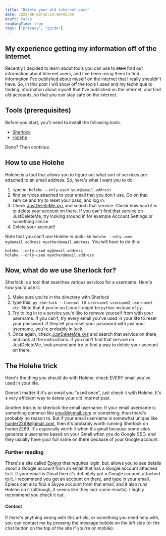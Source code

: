 ```yaml
---
title: "Delete your old internet past"
date: 2022-06-06T10:14:48+02:00
draft: false
readingTime: true
tags: ["privacy", "guide"]
---
```


## My experience getting my information off of the Internet
Recently I decided to learn about tools you can use to ~~stalk~~ find out information about Internet users, and I've been using them to find information I've published about myself on the internet that I really shouldn't have. So, in this post I will show off the tools I used and my technique to finding information about myself that I've published on the internet, and find old accounts, so that you can stay safe on the internet.

## Tools (prerequisites)
Before you start, you'll need to install the following tools.
- [Sherlock](https://sherlock-project.github.io)
- [Holehe](https://github.com/megadose/holehe)

Done? Then continue.

## How to use Holehe
Holehe is a tool that allows you to figure out what sort of services are attached to an email address. So, here's what I want you to do:
1. type in: ``holehe --only-used your@email.address``
2. find services attached to your email that you don't use. Go on that service and try to reset your pass, and log in.
3. Check [JustDeleteMe.xyz](https://justdeleteme.xyz) and search that service. Check how hard it is to delete your account on there. If you can't find that service on JustDeleteMe, try looking around in for example Account Settings or something similar.
4. Delete your account!

Note that you can't use Holehe in bulk like ``holehe --only-used my@email.address myother@email.address``. You will have to do this:
```
holehe --only-used my@email.address
holehe --only-used myother@email.address
```
## Now, what do we use Sherlock for?
Sherlock is a tool that searches various services for a username. Here's how you'd use it:
1. Make sure you're in the directory with Sherlock
2. type this: ``py sherlock --timeout 10 username1 username2 username3 etc``. Note that if you're on Linux it might be ``python`` instead of ``py``.
3. Try to log in to a service you'd like to remove yourself from with your username. If you can't, try every email you've used in your life to reset your password. If they let you reset your password with just your username, you're probably in luck.
4. Once again, check [JustDeleteMe.xyz](https://justdeleteme.xyz) and search that service on there, and look at the instructions. If you can't find that service on JustDeleteMe, look around and try to find a way to delete your account on there.

## The Holehe trick
Here's the thing you should do with Holehe: check EVERY email you've used in your life.

Doesn't matter if it's an email you "used once", just check it with Holehe. It's a very efficient way to delete your old Internet past.

Another trick is to sherlock the email username. If your email username is something common like email@gmail.com or something, then there's probably no reason to. But if your email username is somewhat unique like hunter2269@gmail.com, then it's probably worth running Sherlock on hunter2269. It's especially worth it when it's gmail because some sites generate a username based on your Gmail when you do Google SSO, and they usually have your full name on there because of your Google account.

### Further reading
There's a site called [Epieos](https://epieos.com) that requires login, but, allows you to see details about a Google account from an email that has a Google account attached to it. If your email is Gmail then it's definitely got a Google account attached to it. I recommend you get an account on there, and type in your email. Epieos can also find a Skype account from that email, and it also runs Holehe on it (although, it seems like they lack some results). I highly recommend you check it out.

#### Contact
If there's anything wrong with this article, or something you need help with, you can contact me by pressing the message bubble on the left side (or the chat button on the top of the site if you're on mobile).

<script src="https://utteranc.es/client.js"
        repo="Odyssey346/Odyssey346.github.io"
        issue-term="pathname"
        label="comment"
        theme="preferred-color-scheme"
        crossorigin="anonymous"
        async>
</script>